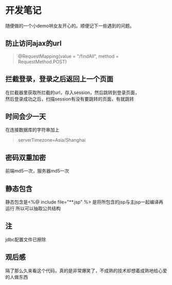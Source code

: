 # 开发笔记
随便做的一个小demo哄女友开心的。顺便记下一些遇到的问题。

## 防止访问ajax的url
>@RequestMapping(value = "/findAll", method = RequestMethod.POST)

## 拦截登录，登录之后返回上一个页面
在拦截器里获取所拦截的url，存入session，然后跳转到登录页面，  
然后登录成功之后，扫描session有没有要跳转的页面，有就跳转

## 时间会少一天
在连接数据库的字符串加上
>serverTimezone=Asia/Shanghai

## 密码双重加密
前端md5一次，服务器md5一次

## 静态包含
静态包含是<%@ include file="**.jsp" %>
是将所包含的jsp与主jsp一起编译再运行
所以可以抽取公共结构

## 注
jdbc配置文件已擦除

## 观后感
隔了那么久来看这个代码，真的是非常爆笑了，不成熟的技术却想着成熟地给心爱的人做东西


